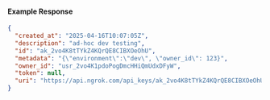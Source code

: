<!-- Code generated for API Clients. DO NOT EDIT. -->
#### Example Response
```json
{
  "created_at": "2025-04-16T10:07:05Z",
  "description": "ad-hoc dev testing",
  "id": "ak_2vo4K8tTYkZ4KQrQE8CIBXOeOhU",
  "metadata": "{\"environment\":\"dev\", \"owner_id\": 123}",
  "owner_id": "usr_2vo4K1pdoPogDmcHHiQmUdxDFyW",
  "token": null,
  "uri": "https://api.ngrok.com/api_keys/ak_2vo4K8tTYkZ4KQrQE8CIBXOeOhU"
}
